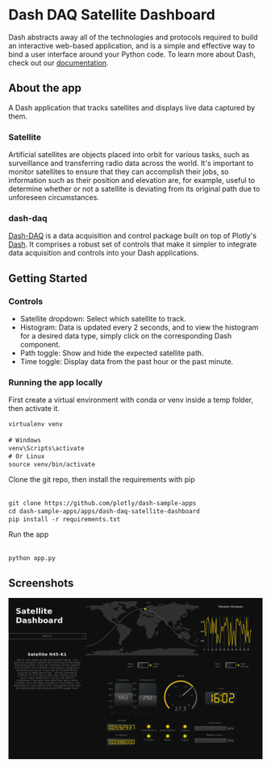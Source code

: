 # Dash DAQ Satellite Dashboard

Dash abstracts away all of the technologies and protocols required to build an interactive web-based application, and
is a simple and effective way to bind a user interface around your Python code. To learn more about Dash, check out our
[documentation](https://dash.plot.ly/).

## About the app

A Dash application that tracks satellites and displays live data captured by them.

### Satellite

Artificial satellites are objects placed into orbit for various tasks, such as surveillance and transferring radio data
across the world. It's important to monitor satellites to ensure that they can accomplish their jobs, so information such as
their position and elevation are, for example, useful to determine whether or not a satellite is deviating from its original path
due to unforeseen circumstances.

### dash-daq

[Dash-DAQ](http://dash-daq.netlify.com/#about) is a data acquisition and control package built on top of Plotly's
[Dash](https://plot.ly/products/dash/). It comprises a robust set of controls that make it simpler to integrate data
acquisition and controls into your Dash applications.

## Getting Started

### Controls

- Satellite dropdown: Select which satellite to track.
- Histogram: Data is updated every 2 seconds, and to view the histogram for a desired data type, simply click on the
  corresponding Dash component.
- Path toggle: Show and hide the expected satellite path.
- Time toggle: Display data from the past hour or the past minute.

### Running the app locally

First create a virtual environment with conda or venv inside a temp folder, then activate it.

```
virtualenv venv

# Windows
venv\Scripts\activate
# Or Linux
source venv/bin/activate

```

Clone the git repo, then install the requirements with pip

```

git clone https://github.com/plotly/dash-sample-apps
cd dash-sample-apps/apps/dash-daq-satellite-dashboard
pip install -r requirements.txt

```

Run the app

```

python app.py

```

## Screenshots

![Satellite Dashboard](assets/screenshot.png)
